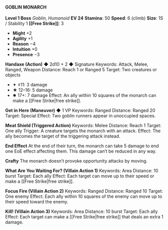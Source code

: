 #### GOBLIN MONARCH

**Level 1 Boss**
*Goblin, Humanoid*
**EV 24**
**Stamina**: 50
**Speed**: 6 (climb)
**Size**: 1S / Stability 1
**[[Free Strike]]**: 3

- **Might** +2
- **Agility** +1
- **Reason** −4
- **Intuition** +0
- **Presence** −3

**Handaxe (Action)** ◆ 2d10 + 2 ◆ Signature
Keywords: Attack, Melee, Ranged, Weapon
Distance: Reach 1 or Ranged 5
Target: Two creatures or objects

- ✦ ≤11: 3 damage
- ★ 12–16: 5 damage
- ✸ 17+: 7 damage
  Effect: An ally within 10 squares of the monarch can make a [[Free Strike|free strike]].

**Get in Here (Maneuver)** ◆ 1 VP
Keywords: Ranged
Distance: Ranged 20
Target: Special
Effect: Two goblin runners appear in unoccupied spaces.

**Meat Shield (Triggered Action)**
Keywords: Melee
Distance: Reach 1
Target: One ally
Trigger: A creature targets the monarch with an attack.
Effect: The ally becomes the target of the triggering attack instead.

**End Effect**
At the end of their turn, the monarch can take 5 damage to end one EoE effect affecting them. This damage can’t be reduced in any way.

**Crafty**
The monarch doesn’t provoke opportunity attacks by moving.

**What Are You Waiting For? (Villain Action 1)**
Keywords: Area
Distance: 10 burst
Target: Each ally
Effect: Each target can move up to their speed or make a [[Free Strike|free strike]].

**Focus Fire (Villain Action 2)**
Keywords: Ranged
Distance: Ranged 10
Target: One enemy
Effect: Each ally within 10 squares of the enemy can move up to their speed toward the enemy.

**Kill! (Villain Action 3)**
Keywords: Area
Distance: 10 burst
Target: Each ally
Effect: Each target can make a [[Free Strike|free strike]] that deals an extra 1 damage.
